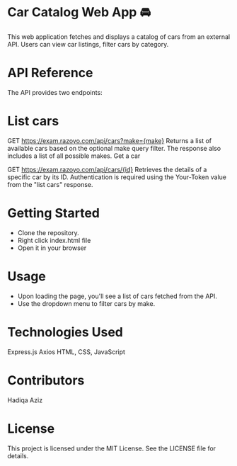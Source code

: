  # Car Catalog Web App 🚘
This web application fetches and displays a catalog of cars from an external API. Users can view car listings, filter cars by category.

# API Reference
The API provides two endpoints:

# List cars

GET https://exam.razoyo.com/api/cars?make={make}
Returns a list of available cars based on the optional make query filter. The response also includes a list of all possible makes.
Get a car

GET https://exam.razoyo.com/api/cars/{id}
Retrieves the details of a specific car by its ID. Authentication is required using the Your-Token value from the "list cars" response.

# Getting Started
- Clone the repository.
- Right click index.html file
- Open it in your browser
# Usage
- Upon loading the page, you'll see a list of cars fetched from the API.
- Use the dropdown menu to filter cars by make.
# Technologies Used
Express.js
Axios
HTML, CSS, JavaScript
# Contributors
Hadiqa Aziz 
# License
This project is licensed under the MIT License. See the LICENSE file for details.
